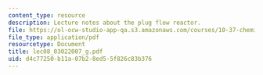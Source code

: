 ```yaml
---
content_type: resource
description: Lecture notes about the plug flow reactor.
file: https://ol-ocw-studio-app-qa.s3.amazonaws.com/courses/10-37-chemical-and-biological-reaction-engineering-spring-2007/d4c77250b11a07b28ed55f826c83b376_lec08_03022007_g.pdf
file_type: application/pdf
resourcetype: Document
title: lec08_03022007_g.pdf
uid: d4c77250-b11a-07b2-8ed5-5f826c83b376
---
```

